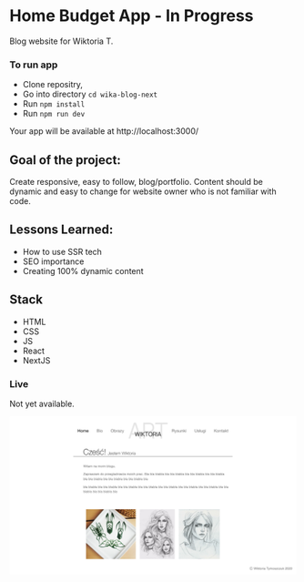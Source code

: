 # Home Budget App - In Progress
 Blog website for Wiktoria T.
 
 ### To run app
 
 * Clone repositry,
 * Go into directory `cd wika-blog-next`
 * Run `npm install`
 * Run `npm run dev`
 
 Your app will be available at http://localhost:3000/

## Goal of the project:
Create responsive, easy to follow, blog/portfolio. Content should be dynamic and easy to change for website owner who is not familiar with code.

## Lessons Learned:
* How to use SSR tech
* SEO importance
* Creating 100% dynamic content

## Stack
* HTML
* CSS
* JS
* React
* NextJS

### Live
Not yet available.

![](wika.png)


